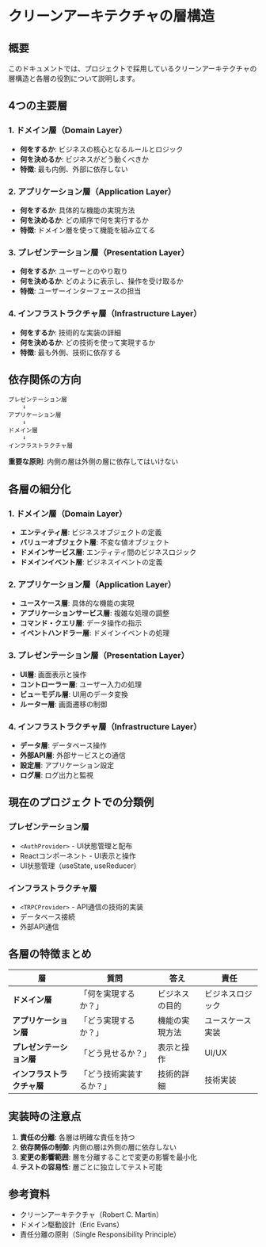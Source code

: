 # クリーンアーキテクチャの層構造

## 概要

このドキュメントでは、プロジェクトで採用しているクリーンアーキテクチャの層構造と各層の役割について説明します。

## 4つの主要層

### 1. ドメイン層（Domain Layer）
- **何をするか**: ビジネスの核心となるルールとロジック
- **何を決めるか**: ビジネスがどう動くべきか
- **特徴**: 最も内側、外部に依存しない

### 2. アプリケーション層（Application Layer）
- **何をするか**: 具体的な機能の実現方法
- **何を決めるか**: どの順序で何を実行するか
- **特徴**: ドメイン層を使って機能を組み立てる

### 3. プレゼンテーション層（Presentation Layer）
- **何をするか**: ユーザーとのやり取り
- **何を決めるか**: どのように表示し、操作を受け取るか
- **特徴**: ユーザーインターフェースの担当

### 4. インフラストラクチャ層（Infrastructure Layer）
- **何をするか**: 技術的な実装の詳細
- **何を決めるか**: どの技術を使って実現するか
- **特徴**: 最も外側、技術に依存する

## 依存関係の方向

```
プレゼンテーション層
    ↓
アプリケーション層
    ↓
ドメイン層
    ↓
インフラストラクチャ層
```

**重要な原則**: 内側の層は外側の層に依存してはいけない

## 各層の細分化

### 1. ドメイン層（Domain Layer）
- **エンティティ層**: ビジネスオブジェクトの定義
- **バリューオブジェクト層**: 不変な値オブジェクト
- **ドメインサービス層**: エンティティ間のビジネスロジック
- **ドメインイベント層**: ビジネスイベントの定義

### 2. アプリケーション層（Application Layer）
- **ユースケース層**: 具体的な機能の実現
- **アプリケーションサービス層**: 複雑な処理の調整
- **コマンド・クエリ層**: データ操作の指示
- **イベントハンドラー層**: ドメインイベントの処理

### 3. プレゼンテーション層（Presentation Layer）
- **UI層**: 画面表示と操作
- **コントローラー層**: ユーザー入力の処理
- **ビューモデル層**: UI用のデータ変換
- **ルーター層**: 画面遷移の制御

### 4. インフラストラクチャ層（Infrastructure Layer）
- **データ層**: データベース操作
- **外部API層**: 外部サービスとの通信
- **設定層**: アプリケーション設定
- **ログ層**: ログ出力と監視

## 現在のプロジェクトでの分類例

### プレゼンテーション層
- `<AuthProvider>` - UI状態管理と配布
- Reactコンポーネント - UI表示と操作
- UI状態管理（useState, useReducer）

### インフラストラクチャ層
- `<TRPCProvider>` - API通信の技術的実装
- データベース接続
- 外部API通信

## 各層の特徴まとめ

| 層 | 質問 | 答え | 責任 |
|----|------|------|------|
| **ドメイン層** | 「何を実現するか？」 | ビジネスの目的 | ビジネスロジック |
| **アプリケーション層** | 「どう実現するか？」 | 機能の実現方法 | ユースケース実装 |
| **プレゼンテーション層** | 「どう見せるか？」 | 表示と操作 | UI/UX |
| **インフラストラクチャ層** | 「どう技術実装するか？」 | 技術的詳細 | 技術実装 |

## 実装時の注意点

1. **責任の分離**: 各層は明確な責任を持つ
2. **依存関係の制御**: 内側の層は外側の層に依存しない
3. **変更の影響範囲**: 層を分離することで変更の影響を最小化
4. **テストの容易性**: 層ごとに独立してテスト可能

## 参考資料

- クリーンアーキテクチャ（Robert C. Martin）
- ドメイン駆動設計（Eric Evans）
- 責任分離の原則（Single Responsibility Principle）

